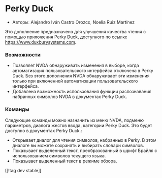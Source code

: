 # Perky Duck #

*	Авторы: Alejandro Iván Castro Orozco, Noelia Ruiz Martínez

Это дополнение предназначено для улучшения качества чтения с помощью
приложения Perky Duck, доступного по ссылке
<https://www.duxburysystems.com>.

### Возможности ###

* Позволяет NVDA обнаруживать изменения в выборе, когда автоматизация
  пользовательского интерфейса отключена в Perky Duck. Без этого дополнения
  NVDA обнаруживает эти изменения только при включенной автоматизации
  пользовательского интерфейса.
* Добавлена возможность использования функции распознавания набранных
  символов NVDA в документах Perky Duck.

### Команды ###

Следующие команды можно назначить из меню NVDA, подменю параметров, диалога
жестов ввода, категории Perky Duck. Это будет доступно в документах Perky
Duck.:

* Открывает диалог для чтения символов, набранных в Perky. В этом диалоге вы
  можете сохранять и выбирать словари символов.
* Показывает выделенный текст, преобразованный в шрифт Брайля с
  использованием символов текущего языка.
* Показывает выделенный текст в режиме обзора.

[[!tag dev stable]]
